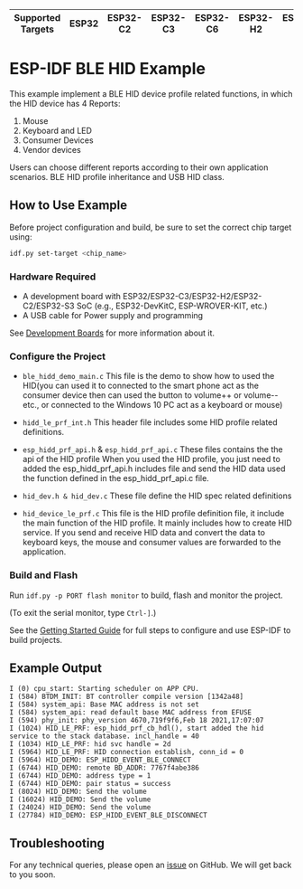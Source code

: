 | Supported Targets | ESP32 | ESP32-C2 | ESP32-C3 | ESP32-C6 | ESP32-H2 | ESP32-S3 |
| ----------------- | ----- | -------- | -------- | -------- | -------- | -------- |

# ESP-IDF BLE HID Example

This example implement a BLE HID device profile related functions, in which the HID device has 4 Reports:

1. Mouse
2. Keyboard and LED
3. Consumer Devices
4. Vendor devices

Users can choose different reports according to their own application scenarios.
BLE HID profile inheritance and USB HID class.

## How to Use Example

Before project configuration and build, be sure to set the correct chip target using:

```bash
idf.py set-target <chip_name>
```

### Hardware Required

* A development board with ESP32/ESP32-C3/ESP32-H2/ESP32-C2/ESP32-S3 SoC (e.g., ESP32-DevKitC, ESP-WROVER-KIT, etc.)
* A USB cable for Power supply and programming

See [Development Boards](https://www.espressif.com/en/products/devkits) for more information about it.

### Configure the Project

* `ble_hidd_demo_main.c`
This file is the demo to show how to used the HID(you can used it to connected to the smart phone act as the consumer device then can used the button to
volume++ or volume-- etc., or connected to the Windows 10 PC act as a keyboard or mouse)

* `hidd_le_prf_int.h`
This header file includes some HID profile related definitions.

* `esp_hidd_prf_api.h` & `esp_hidd_prf_api.c`
These files contains the the api of the HID profile
When you used the HID profile, you just need to added the esp_hidd_prf_api.h includes file and send the HID data used the function defined in the esp_hidd_prf_api.c file.

* `hid_dev.h & hid_dev.c`
These file define the HID spec related definitions

* `hid_device_le_prf.c`
This file is the HID profile definition file, it include the main function of the HID profile.
It mainly includes how to create HID service. If you send and receive HID data and convert the data to keyboard keys,
the mouse and consumer values are forwarded to the application.

### Build and Flash

Run `idf.py -p PORT flash monitor` to build, flash and monitor the project.

(To exit the serial monitor, type ``Ctrl-]``.)

See the [Getting Started Guide](https://idf.espressif.com/) for full steps to configure and use ESP-IDF to build projects.

## Example Output

```
I (0) cpu_start: Starting scheduler on APP CPU.
I (584) BTDM_INIT: BT controller compile version [1342a48]
I (584) system_api: Base MAC address is not set
I (584) system_api: read default base MAC address from EFUSE
I (594) phy_init: phy_version 4670,719f9f6,Feb 18 2021,17:07:07
I (1024) HID_LE_PRF: esp_hidd_prf_cb_hdl(), start added the hid service to the stack database. incl_handle = 40
I (1034) HID_LE_PRF: hid svc handle = 2d
I (5964) HID_LE_PRF: HID connection establish, conn_id = 0
I (5964) HID_DEMO: ESP_HIDD_EVENT_BLE_CONNECT
I (6744) HID_DEMO: remote BD_ADDR: 7767f4abe386
I (6744) HID_DEMO: address type = 1
I (6744) HID_DEMO: pair status = success
I (8024) HID_DEMO: Send the volume
I (16024) HID_DEMO: Send the volume
I (24024) HID_DEMO: Send the volume
I (27784) HID_DEMO: ESP_HIDD_EVENT_BLE_DISCONNECT
```

## Troubleshooting

For any technical queries, please open an [issue](https://github.com/espressif/esp-idf/issues) on GitHub. We will get back to you soon.
